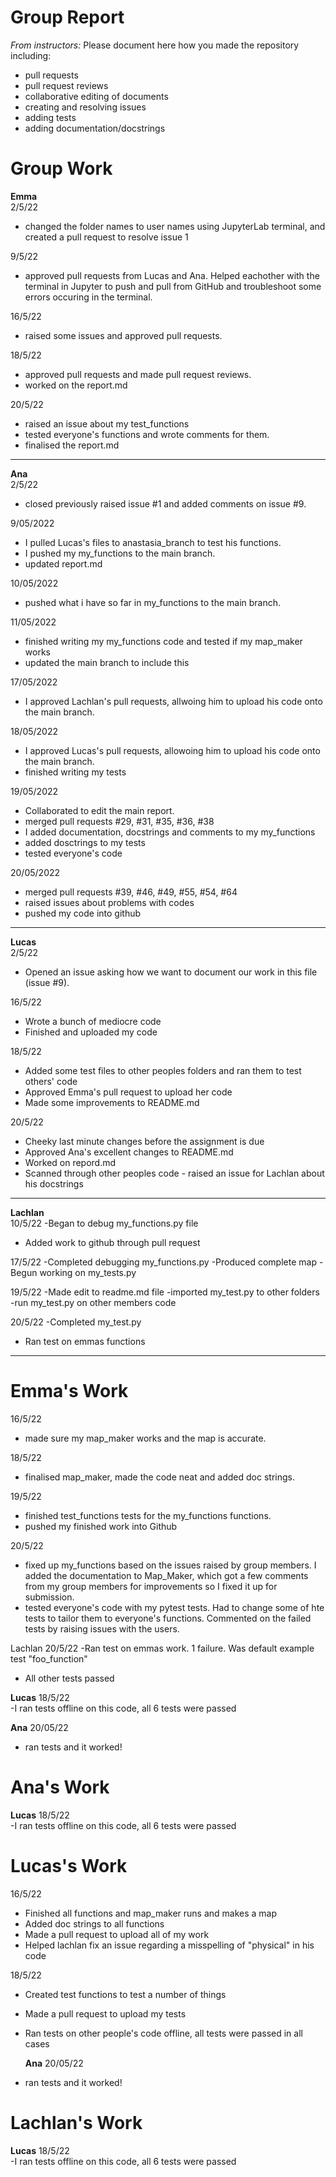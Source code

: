 # Group Report

*From instructors:* Please document here how you made the repository including:

- pull requests
- pull request reviews
- collaborative editing of documents
- creating and resolving issues
- adding tests
- adding documentation/docstrings

# Group Work

**Emma**  
2/5/22
- changed the folder names to user names using JupyterLab terminal, and created a pull request to resolve issue 1

9/5/22
- approved pull requests from Lucas and Ana. Helped eachother with the terminal in Jupyter to push and pull from GitHub and troubleshoot some errors occuring in the terminal.

16/5/22
- raised some issues and approved pull requests. 

18/5/22
- approved pull requests and made pull request reviews.
- worked on the report.md

20/5/22
- raised an issue about my test_functions
- tested everyone's functions and wrote comments for them.
- finalised the report.md

---

**Ana**  
2/5/22
- closed previously raised issue #1 and added comments on issue #9.

9/05/2022
- I pulled Lucas's files to anastasia_branch to test his functions.
- I pushed my my_functions to the main branch.
- updated report.md

10/05/2022
- pushed what i have so far in my_functions to the main branch.

11/05/2022
- finished writing my my_functions code and tested if my map_maker works
- updated the main branch to include this 

17/05/2022
- I approved Lachlan's pull requests, allwoing him to upload his code onto the main branch.

18/05/2022
- I approved Lucas's pull requests, allowoing him to upload his code onto the main branch.
- finished writing my tests 

19/05/2022

- Collaborated to edit the main report.
- merged pull requests #29, #31, #35, #36, #38
- I added documentation, docstrings and comments to my my_functions 
- added dosctrings to my tests 
- tested everyone's code 

20/05/2022 
- merged pull requests #39, #46, #49, #55, #54, #64
- raised issues about problems with codes
- pushed my code into github 
---

**Lucas**  
2/5/22  
- Opened an issue asking how we want to document our work in this file (issue #9).  

16/5/22  
- Wrote a bunch of mediocre code
- Finished and uploaded my code


18/5/22
- Added some test files to other peoples folders and ran them to test others' code
- Approved Emma's pull request to upload her code
- Made some improvements to README.md 

20/5/22  
- Cheeky last minute changes before the assignment is due
- Approved Ana's excellent changes to README.md
- Worked on repord.md
- Scanned through other peoples code - raised an issue for Lachlan about his docstrings

---

**Lachlan**  
10/5/22
-Began to debug my_functions.py file
- Added work to github through pull request

17/5/22
-Completed debugging my_functions.py
-Produced complete map
-Begun working on my_tests.py

19/5/22
-Made edit to readme.md file
-imported my_test.py to other folders
-run my_test.py on other members code

20/5/22
-Completed my_test.py
- Ran test on emmas functions

---

 # Emma's Work
 16/5/22
 - made sure my map_maker works and the map is accurate. 

 18/5/22
 - finalised map_maker, made the code neat and added doc strings.

19/5/22
 - finished test_functions tests for the my_functions functions.
 - pushed my finished work into Github

20/5/22
- fixed up my_functions based on the issues raised by group members. I added the documentation to Map_Maker, which got a few comments from my group members for improvements so I fixed it up for submission.
- tested everyone's code with my pytest tests. Had to change some of hte tests to tailor them to everyone's functions. Commented on the failed tests by raising issues with the users. 
 
 Lachlan 20/5/22
 -Ran test on emmas work. 1 failure. Was default example test "foo_function"
 - All other tests passed
 
 **Lucas**
 18/5/22  
 -I ran tests offline on this code, all 6 tests were passed  
 
  **Ana**
 20/05/22
 - ran tests and it worked!
 
 # Ana's Work
 
  **Lucas**
 18/5/22  
 -I ran tests offline on this code, all 6 tests were passed  
 
 # Lucas's Work
 16/5/22  
 - Finished all functions and map_maker runs and makes a map  
 - Added doc strings to all functions  
 - Made a pull request to upload all of my work
 - Helped lachlan fix an issue regarding a misspelling of "physical" in his code  

18/5/22
- Created test functions to test a number of things
- Made a pull request to upload my tests
- Ran tests on other people's code offline, all tests were passed in all cases

  **Ana**
 20/05/22
 - ran tests and it worked!
 
 # Lachlan's Work
 
 
  **Lucas**
 18/5/22  
 -I ran tests offline on this code, all 6 tests were passed  
